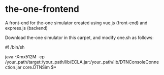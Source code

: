 # the-one-frontend
A front-end for the-one simulator created using vue.js (front-end) and express.js (backend)

Download the-one simulator in this carpet, and modify one.sh as follows:

#! /bin/sh

java -Xmx512M -cp /your_path/target:/your_path/lib/ECLA.jar:/your_path/lib/DTNConsoleConnection.jar core.DTNSim $*
 
